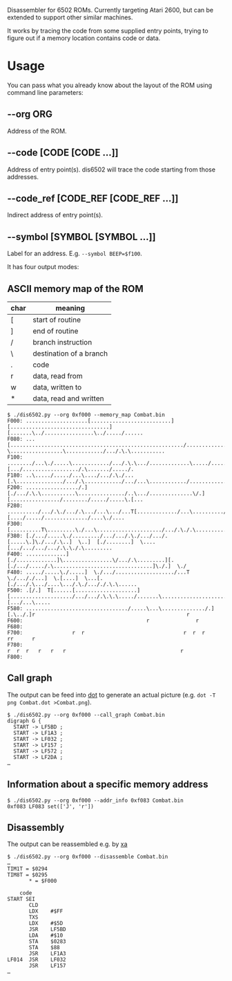 Disassembler for 6502 ROMs. Currently targeting Atari 2600, but can be extended to support other similar machines.

It works by tracing the code from some supplied entry points, trying to figure out if a memory location contains code or data. 

# Usage

You can pass what you already know about the layout of the ROM using command line parameters:

## --org ORG

Address of the ROM.

## --code [CODE [CODE ...]]

Address of entry point(s). dis6502 will trace the code starting from those addresses.

## --code_ref [CODE_REF [CODE_REF ...]]

Indirect address of entry point(s).

## --symbol [SYMBOL [SYMBOL ...]]

Label for an address. E.g. `--symbol BEEP=$f100`.

It has four output modes:

## ASCII memory map of the ROM

char | meaning
---- | -----------------------
 [   | start of routine
 ]   | end of routine
 /   | branch instruction
 \   | destination of a branch
 .   | code
 r   | data, read from
 w   | data, written to
 *   | data, read and written


````
$ ./dis6502.py --org 0xf000 --memory_map Combat.bin
F000: ....................[..........................]  [................................][.......\../................\../...../......
F080: ...[......................................................../.............]  \.................\............/.../.\.\...........
F100: ......../...\./.....\............/.../.\.\.../.............\...../....................][.../................../.\......./...../.
F180: ..\...../...../...\..../.../.\./...[.\.............../.../.\............/.../...\............/...................T[.\...........
F200: ................./.][./.../.\.\...........\.............../..\.../..............\/.][................/......../...../.....\.[...
F280: ........../.../.\./.../.\.../...\.../...T[............./...\........../....\\.../...\../.][..../...../............../....\./....
F300: [..........T\.........\./...\...................../.../.\./.\............\./........../.\..................\............/.]\../.
F380: [./.../.....\./........./.../.../.\./.../.../.[.....\.]\./.../.\..]  \..]  [./........]  \....[.../.../.../.../.\.\./.\.........
F400: .............]  [./.............]\................\/.../.\.........][.[./.../...../.\................................]\./.]  \./
F480: ...../.....\./.....]  \./.../.................../...T  \./..././...]  \.[....]  \...[.[./.../.\.../....\.../.\./..././.\.\......
F500: .[/.]  T[......[....................][..................../.../.../.\.\.\...../.......\..........................][.../...\.....
F580: ................................./.....\...\............../.][.\../.]r                                                 r        
F600:                                        r               r                                                                        
F680:                                                                                                                                 
F700:                r  r                                r  r  r                                   rr      r                          
F780:                                                                       r  r  r   r   r   r                                     r 
F800:  
````

## Call graph

The output can be feed into [dot](https://en.wikipedia.org/wiki/DOT_(graph_description_language)) to generate an actual picture (e.g. `dot -T png Combat.dot >Combat.png`).


````
$ ./dis6502.py --org 0xf000 --call_graph Combat.bin
digraph G {
  START -> LF5BD ;
  START -> LF1A3 ;
  START -> LF032 ;
  START -> LF157 ;
  START -> LF572 ;
  START -> LF2DA ;
…
````

## Information about a specific memory address

````
$ ./dis6502.py --org 0xf000 --addr_info 0xf083 Combat.bin
0xf083 LF083 set(['J', 'r'])
````

## Disassembly

The output can be reassembled e.g. by [xa](http://www.floodgap.com/retrotech/xa/)

````
$ ./dis6502.py --org 0xf000 --disassemble Combat.bin
…
TIM1T = $0294
TIM8T = $0295
       * = $F000

    code
START SEI    
       CLD    
       LDX    #$FF
       TXS    
       LDX    #$5D
       JSR    LF5BD
       LDA    #$10
       STA    $0283
       STA    $88
       JSR    LF1A3
LF014  JSR    LF032
       JSR    LF157
…
````
